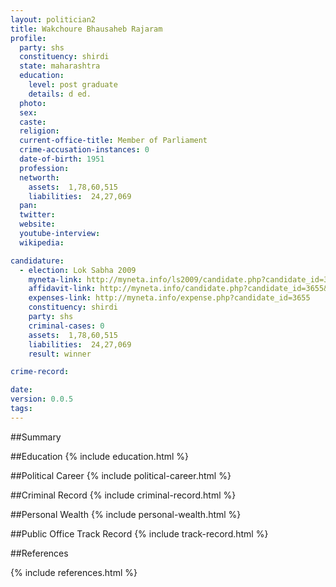 ```yaml
---
layout: politician2
title: Wakchoure Bhausaheb Rajaram
profile: 
  party: shs
  constituency: shirdi
  state: maharashtra
  education: 
    level: post graduate
    details: d ed.
  photo: 
  sex: 
  caste: 
  religion: 
  current-office-title: Member of Parliament
  crime-accusation-instances: 0
  date-of-birth: 1951
  profession: 
  networth: 
    assets:  1,78,60,515
    liabilities:  24,27,069
  pan: 
  twitter: 
  website: 
  youtube-interview: 
  wikipedia: 

candidature: 
  - election: Lok Sabha 2009
    myneta-link: http://myneta.info/ls2009/candidate.php?candidate_id=3655
    affidavit-link: http://myneta.info/candidate.php?candidate_id=3655&scan=original
    expenses-link: http://myneta.info/expense.php?candidate_id=3655
    constituency: shirdi 
    party: shs
    criminal-cases: 0
    assets:  1,78,60,515
    liabilities:  24,27,069
    result: winner 

crime-record: 

date: 
version: 0.0.5
tags: 
---
```

##Summary


##Education
{% include education.html %}


##Political Career
{% include political-career.html %}


##Criminal Record
{% include criminal-record.html %}


##Personal Wealth
{% include personal-wealth.html %}


##Public Office Track Record
{% include track-record.html %}


##References


{% include references.html %}